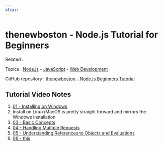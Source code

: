 ```yaml
---
alias:
---
```


# thenewboston - Node.js Tutorial for Beginners

Related : 

Topics :  [Node.js](Node.js) - [JavaScript](../../JavaScript.md)  - [Web Development](../../Web%20Development.md)

GitHub repository : [thenewboston - Node.js Beginners Tutorial](https://github.com/matt2ology/thenewboston-nodejs-beginners-tutorial)

## Tutorial Video Notes

1. [01 - Installing on Windows](01%20-%20Installing%20on%20Windows.md)
2. Install on Linux/MacOS is pretty straight forward and mirrors the Windows installation
3. [03 - Basic Concepts](03%20-%20Basic%20Concepts.md)
4. [04 - Handling Multiple Requests](04%20-%20Handling%20Multiple%20Requests.md)
5. [05 - Understanding References to Objects and Evaluations](05%20-%20Understanding%20References%20to%20Objects%20and%20Evaluations.md)
6. [06 - this](06%20-%20this.md)

